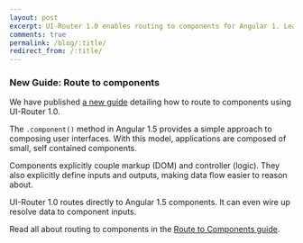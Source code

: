 ```yaml
---
layout: post
excerpt: UI-Router 1.0 enables routing to components for Angular 1. Learn how to effectively route to components in Angular 1.
comments: true
permalink: /blog/:title/
redirect_from: /:title/
---
```


### New Guide: Route to components

We have published [a new guide](/guide/ng1/route-to-component)
detailing how to route to components using UI-Router 1.0.

The `.component()` method in Angular 1.5 provides a simple approach to composing user interfaces.
With this model, applications are composed of small, self contained components.

Components explicitly couple markup (DOM) and controller (logic).
They also explicitly define inputs and outputs, making data flow easier to reason about.

UI-Router 1.0 routes directly to Angular 1.5 components.
It can even wire up resolve data to component inputs.

Read all about routing to components in the [Route to Components guide](/guide/ng1/route-to-component).

